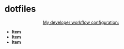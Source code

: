 # dotfiles
<p align=center>
  <ins>My developer workflow configuration:</ins>
</p>

* <b>Item</b>
* <b>Item</b>
* <b>Item</b>


